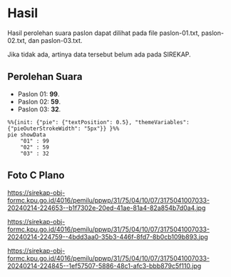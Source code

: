 # Hasil

Hasil perolehan suara paslon dapat dilihat pada file paslon-01.txt, paslon-02.txt, dan paslon-03.txt.

Jika tidak ada, artinya data tersebut belum ada pada SIREKAP.

## Perolehan Suara

 * Paslon 01: **99**.
 * Paslon 02: **59**.
 * Paslon 03: **32**.

```mermaid
%%{init: {"pie": {"textPosition": 0.5}, "themeVariables": {"pieOuterStrokeWidth": "5px"}} }%%
pie showData
    "01" : 99
    "02" : 59
    "03" : 32
```
## Foto C Plano

https://sirekap-obj-formc.kpu.go.id/4016/pemilu/ppwp/31/75/04/10/07/3175041007033-20240214-224653--b1f7302e-20ed-41ae-81a4-82a854b7d0a4.jpg

https://sirekap-obj-formc.kpu.go.id/4016/pemilu/ppwp/31/75/04/10/07/3175041007033-20240214-224759--4bdd3aa0-35b3-446f-8fd7-8b0cb109b893.jpg

https://sirekap-obj-formc.kpu.go.id/4016/pemilu/ppwp/31/75/04/10/07/3175041007033-20240214-224845--1ef57507-5886-48c1-afc3-bbb879c5f110.jpg
